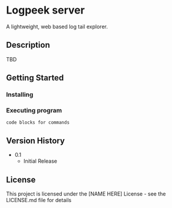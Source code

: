 # Logpeek server

A lightweight, web based log tail explorer.

## Description

TBD

## Getting Started

### Installing


### Executing program

```
code blocks for commands
```

## Version History

* 0.1
    * Initial Release

## License

This project is licensed under the [NAME HERE] License - see the LICENSE.md file for details